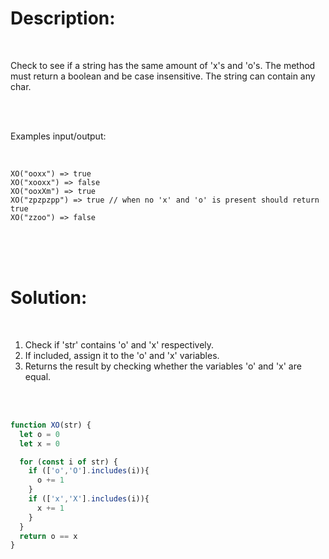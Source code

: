 
# Description:

<br/>

Check to see if a string has the same amount of 'x's and 'o's. The method must return a boolean and be case insensitive. The string can contain any char.  

<br/><br/>

Examples input/output:  
  
<br/>
  

```noLineNumbers
XO("ooxx") => true
XO("xooxx") => false
XO("ooxXm") => true
XO("zpzpzpp") => true // when no 'x' and 'o' is present should return true
XO("zzoo") => false
```

<br/><br/><br/>

# Solution:

<br/>

1. Check if 'str' contains 'o' and 'x' respectively.
2. If included, assign it to the 'o' and 'x' variables.
3. Returns the result by checking whether the variables 'o' and 'x' are equal.

<br/><br/>

```js
function XO(str) {
  let o = 0 
  let x = 0

  for (const i of str) {
    if (['o','O'].includes(i)){
      o += 1
    }
    if (['x','X'].includes(i)){
      x += 1
    }
  }
  return o == x
}
```

<br/><br/><br/>